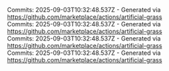 Commits: 2025-09-03T10:32:48.537Z - Generated via https://github.com/marketplace/actions/artificial-grass
<br>
Commits: 2025-09-03T10:32:48.537Z - Generated via https://github.com/marketplace/actions/artificial-grass
<br>
Commits: 2025-09-03T10:32:48.537Z - Generated via https://github.com/marketplace/actions/artificial-grass
<br>
Commits: 2025-09-03T10:32:48.537Z - Generated via https://github.com/marketplace/actions/artificial-grass
<br>
